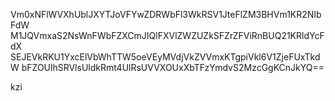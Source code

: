 Vm0xNFlWVXhUblJXYTJoVFYwZDRWbFl3WkRSV1JteFlZM3BHVm1KR2NIbFdW
M1JQVmxaS2NsWnFWbFZXCmJIQlFXVlZWZUZkSFZrZFViRnBUQ21KRldYcFdX
SEJEVkRKU1YxcElVbWhTTW5oeVEyMVdjVkZVVmxKTgpiVkl6V1ZjeFUxTkdW
bFZOUlhSRVlsUldkRmt4UlRsUVVXOUxXbTFzYmdvS2MzcGgKCnJkYQ==

kzi